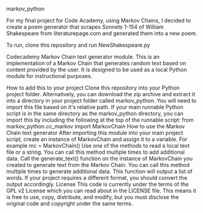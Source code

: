 markov_python

For my final project for Code Academy, using Markov Chains, I decided to create a poem generator that scrapes Sonnets 1-154 of William Shakespeare from literaturepage.com and generated them into a new poem.

To run, clone this repository and run NewShakespeare.py


Codecademy Markov Chain text generator module. This is an implementation of a Markov Chain that generates random text based on content provided by the user. It is designed to be used as a local Python module for instructional purposes.

How to add this to your project
Clone this repository into your Python project folder. Alternatively, you can download the zip archive and extract it into a directory in your project folder called markov_python.
You will need to import this file based on it's relative path. If your main runnable Python script is in the same directory as the markov_python directory, you can import this by including the following at the top of the runnable script: from markov_python.cc_markov import MarkovChain
How to use the Markov Chain text generator
After importing this module into your main project script, create an instance of MarkovChain and assign it to a variable. For example mc = MarkovChain()
Use one of the methods to read a local text file or a string. You can call this method multiple times to add additional data.
Call the generate_text() function on the instance of MarkovChain you created to generate text from the Markov Chain. You can call this method multiple times to generate additional data. This function will output a list of words. If your project requires a different format, you should convert the output accordingly.
License
This code is currently under the terms of the GPL v2 License which you can read about in the LICENSE file. This means it is free to use, copy, distribute, and modify, but you must disclose the original code and copyright under the same terms.
